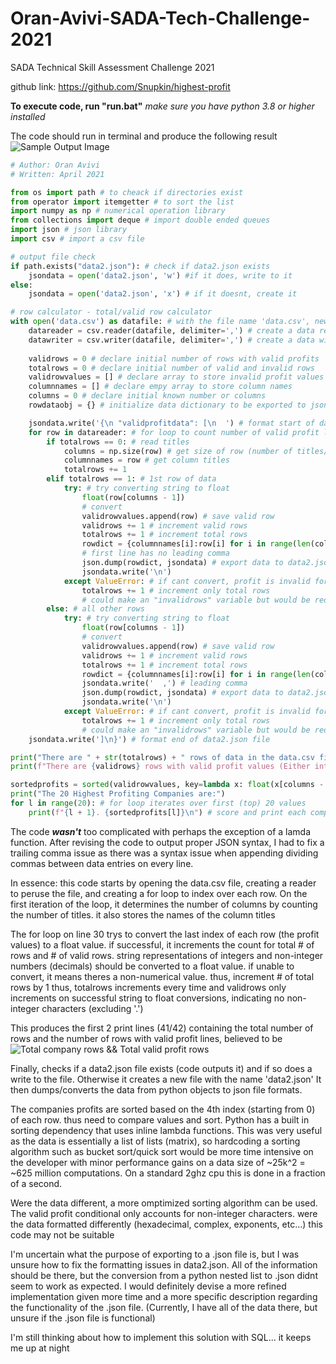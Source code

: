 # Oran-Avivi-SADA-Tech-Challenge-2021
 SADA Technical Skill Assessment Challenge 2021

 github link: https://github.com/Snupkin/highest-profit

 **To execute code, run "run.bat"**
 *make sure you have python 3.8 or higher installed*

The code should run in terminal and produce the following result
![Sample Output Image](https://github.com/Snupkin/highest-profit/tree/main/images/sample_output.PNG)

```python
# Author: Oran Avivi
# Written: April 2021

from os import path # to cheack if directories exist
from operator import itemgetter # to sort the list
import numpy as np # numerical operation library
from collections import deque # import double ended queues
import json # json library
import csv # import a csv file

# output file check
if path.exists("data2.json"): # check if data2.json exists
    jsondata = open('data2.json', 'w') #if it does, write to it
else:
    jsondata = open('data2.json', 'x') # if it doesnt, create it

# row calculator - total/valid row calculator
with open('data.csv') as datafile: # with the file name 'data.csv', new line delimiter is ''
    datareader = csv.reader(datafile, delimiter=',') # create a data reader for data.csv. variables delimitted by ',' 
    datawriter = csv.writer(datafile, delimiter=',') # create a data wirter for data.csv
    
    validrows = 0 # declare initial number of rows with valid profits
    totalrows = 0 # declare initial number of valid and invalid rows
    validrowvalues = [] # declare array to store invalid profit values
    columnnames = [] # declare empy array to store column names
    columns = 0 # declare initial known number or columns
    rowdataobj = {} # initialize data dictionary to be exported to json

    jsondata.write('{\n "validprofitdata": [\n  ') # format start of data2.json file where we export data
    for row in datareader: # for loop to count number of valid profit lines
        if totalrows == 0: # read titles
            columns = np.size(row) # get size of row (number of titles/columns)
            columnnames = row # get column titles
            totalrows += 1
        elif totalrows == 1: # 1st row of data
            try: # try converting string to float
                float(row[columns - 1])
                # convert 
                validrowvalues.append(row) # save valid row
                validrows += 1 # increment valid rows
                totalrows += 1 # increment total rows
                rowdict = {columnnames[i]:row[i] for i in range(len(columnnames))} # create dictionary from row data
                # first line has no leading comma
                json.dump(rowdict, jsondata) # export data to data2.json file
                jsondata.write('\n')
            except ValueError: # if cant convert, profit is invalid format
                totalrows += 1 # increment only total rows
                # could make an "invalidrows" variable but would be redundant
        else: # all other rows
            try: # try converting string to float
                float(row[columns - 1])
                # convert 
                validrowvalues.append(row) # save valid row
                validrows += 1 # increment valid rows
                totalrows += 1 # increment total rows
                rowdict = {columnnames[i]:row[i] for i in range(len(columnnames))} # create dictionary from row data
                jsondata.write('  ,') # leading comma
                json.dump(rowdict, jsondata) # export data to data2.json file
                jsondata.write('\n')
            except ValueError: # if cant convert, profit is invalid format
                totalrows += 1 # increment only total rows
                # could make an "invalidrows" variable but would be redundant
    jsondata.write(']\n}') # format end of data2.json file

print("There are " + str(totalrows) + " rows of data in the data.csv file.\nThis includes the first line containing column titles.") # println command to display number of rows
print(f"There are {validrows} rows with valid profit values (Either integer or decimal values)") # print number of valid lines

sortedprofits = sorted(validrowvalues, key=lambda x: float(x[columns - 1]), reverse=True) # use pythons built in sorting methods along with a lambda function. then sort in descending order
print("The 20 Highest Profiting Companies are:") 
for l in range(20): # for loop iterates over first (top) 20 values
    print(f"{l + 1}. {sortedprofits[l]}\n") # score and print each company
```

The code ***wasn't*** too complicated with perhaps the exception of a lamda function. After revising the code to output proper JSON syntax, I had to fix a trailing comma issue as there was a syntax issue when appending dividing commas between data entries on every line.

In essence: this code starts by opening the data.csv file, creating a reader to peruse the file, and creating a for loop to index over each row. 
On the first iteration of the loop, it determines the number of columns by counting the number of titles.
it also stores the names of the column titles

The for loop on line 30 trys to convert the last index of each row (the profit values) to a float value.
if successful, it increments the count for total # of rows and # of valid rows. 
string representations of integers and non-integer numbers (decimals) should be converted to a float value.
if unable to convert, it means theres a non-numerical value. thus, increment # of total rows by 1 
thus, totalrows increments every time and validrows only increments on successful string to float conversions, indicating no non-integer characters (excluding '.')

This produces the first 2 print lines (41/42) containing the total number of rows and the number of rows with valid profit lines, believed to be
![Total company rows && Total valid profit rows](https://github.com/Snupkin/highest-profit/tree/main/images/first_two_outputs.PNG)

Finally, checks if a data2.json file exists (code outputs it) and if so does a write to the file. Otherwise it creates a new file with the name 'data2.json'
It then dumps/converts the data from python objects to json file formats.

The companies profits are sorted based on the 4th index (starting from 0) of each row. thus need to compare values and sort.
Python has a built in sorting dependency that uses inline lambda functions. This was very useful as the data is essentially a list of lists (matrix), so hardcoding a sorting algorithm such as bucket sort/quick sort would be more time intensive on the developer with minor performance gains on a data size of ~25k^2 = ~625 million computations. On a standard 2ghz cpu this is done in a fraction of a second.

Were the data different, a more omptimized sorting algorithm can be used. 
The valid profit conditional only accounts for non-integer characters. were the data formatted differently (hexadecimal, complex, exponents, etc...) this code may not be suitable

I'm uncertain what the purpose of exporting to a .json file is, but I was unsure how to fix the formatting issues in data2.json. All of the information should be there, but the conversion from a python nested list to .json didnt seem to work as expected. I would definitely devise a more refined implementation given more time and a more specific description regarding the functionality of the .json file. (Currently, I have all of the data there, but unsure if the .json file is functional)

I'm still thinking about how to implement this solution with SQL... it keeps me up at night
